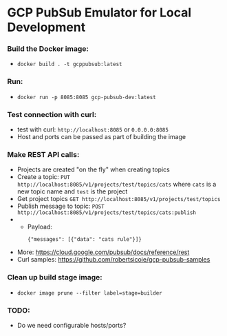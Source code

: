 # GCP PubSub Emulator for Local Development

### Build the Docker image:
- `docker build . -t gcppubsub:latest`

### Run:
- `docker run -p 8085:8085 gcp-pubsub-dev:latest`

### Test connection with curl:
- test with curl: `http://localhost:8085` or `0.0.0.0:8085`
- Host and ports can be passed as part of building the image

### Make REST API calls:
- Projects are created "on the fly" when creating topics
- Create a topic: `PUT http://localhost:8085/v1/projects/test/topics/cats` where `cats` is a new topic name and `test` is the project
- Get project topics `GET http://localhost:8085/v1/projects/test/topics`
- Publish message to topic: `POST http://localhost:8085/v1/projects/test/topics/cats:publish`
-   - Payload:
        ```
        ​{"messages": [{"data": "cats rule"}]}
        ````
- More: https://cloud.google.com/pubsub/docs/reference/rest
- Curl samples: https://github.com/robertsicoie/gcp-pubsub-samples

### Clean up build stage image:
- `docker image prune --filter label=stage=builder`
### TODO:
- Do we need configurable hosts/ports?
